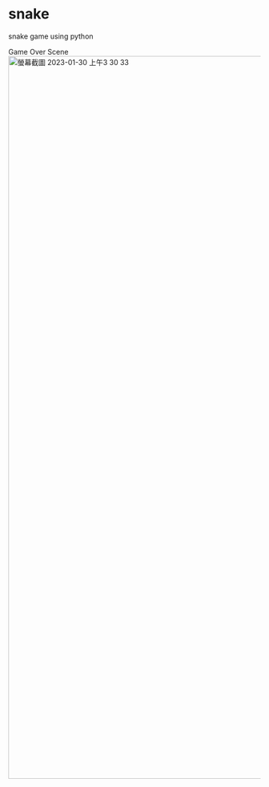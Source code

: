 # snake
snake game using python



Game Over Scene
<img width="1440" alt="螢幕截圖 2023-01-30 上午3 30 33" src="https://user-images.githubusercontent.com/79148563/215426861-c0ffa0d5-72b7-4de2-8a3a-acf6a769c17b.png">

